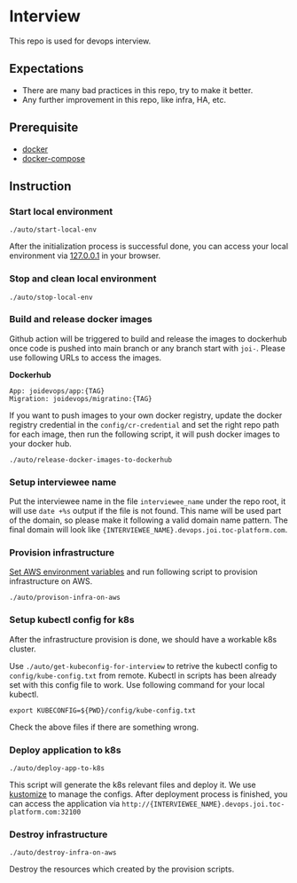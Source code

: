 # Interview

This repo is used for devops interview.

## Expectations

* There are many bad practices in this repo, try to make it better.
* Any further improvement in this repo, like infra, HA, etc.

## Prerequisite

* [docker](https://docs.docker.com/desktop/#download-and-install)
* [docker-compose](https://docs.docker.com/compose/install/)

## Instruction

### Start local environment

  ```
  ./auto/start-local-env
  ```
  After the initialization process is successful done, you can access your local environment via [127.0.0.1](http://127.0.0.1) in your browser.


### Stop and clean local environment

  ```
  ./auto/stop-local-env
  ```

### Build and release docker images

  Github action will be triggered to build and release the images to dockerhub once code is pushed into main branch or any branch start with `joi-`. Please use following URLs to access the images.

  **Dockerhub**
  ```
  App: joidevops/app:{TAG}
  Migration: joidevops/migratino:{TAG}
  ```
  
  If you want to push images to your own docker registry, update the docker registry credential in the `config/cr-credential` and set the right repo path for each image, then run the following script, it will push docker images to your docker hub.
  ```
  ./auto/release-docker-images-to-dockerhub
  ```

###  Setup interviewee name

  Put the interviewee name in the file `interviewee_name` under the repo root, it will use `date +%s` output if the file is not found. This name will be used part of the domain, so please make it following a valid domain name pattern. The final domain will look like `{INTERVIEWEE_NAME}.devops.joi.toc-platform.com`.


### Provision infrastructure

  [Set AWS environment variables](https://docs.aws.amazon.com/cli/latest/userguide/cli-configure-envvars.html#envvars-set) and run following script to provision infrastructure on AWS.
  ```
  ./auto/provison-infra-on-aws
  ```

### Setup kubectl config for k8s

  After the infrastructure provision is done, we should have a workable k8s cluster.
  
  Use `./auto/get-kubeconfig-for-interview` to retrive the kubectl config to `config/kube-config.txt` from remote. Kubectl in scripts has been already set with this config file to work. Use following command for your local kubectl.
  ```
  export KUBECONFIG=${PWD}/config/kube-config.txt
  ```

  Check the above files if there are something wrong.

### Deploy application to k8s

  ```
  ./auto/deploy-app-to-k8s
  ```
  This script will generate the k8s relevant files and deploy it. We use [kustomize](https://kustomize.io/) to manage the configs.
  After deployment process is finished, you can access the application via `http://{INTERVIEWEE_NAME}.devops.joi.toc-platform.com:32100`

### Destroy infrastructure

  ```
  ./auto/destroy-infra-on-aws
  ```
  Destroy the resources which created by the provision scripts.
